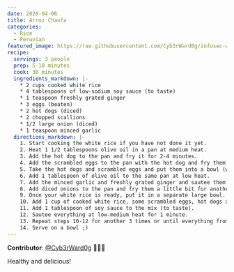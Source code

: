 ```yaml
---
date: 2020-04-06
title: Arroz Chaufa
categories:
  - Rice
  - Peruvian
featured_image: https://raw.githubusercontent.com/Cyb3rWard0g/infosec-well-done/master/docs/images/posts/arroz-chaufa.jpg
recipe:
  servings: 3 people
  prep: 5-10 minutes
  cook: 30 minutes
  ingredients_markdown: |-
    * 2 cups cooked white rice
    * 4 tablespoons of low-sodium soy sauce (to taste)
    * 1 teaspoon freshly grated ginger
    * 3 eggs (beaten)
    * 2 hot dogs (diced)
    * 2 chopped scallions
    * 1/2 large onion (diced)
    * 1 teaspoon minced garlic
  directions_markdown: |-
    1. Start cooking the white rice if you have not done it yet.
    2. Heat 1 1/2 tablespoons olive oil in a pan at medium heat.
    3. Add the hot dog to the pan and fry it for 2-4 minutes.
    4. Add the scrambled eggs to the pan with the hot dog and fry them for 2-4 minutes.
    5. Take the hot dogs and scrambled eggs and put them into a bowl (we will use them later).
    6. Add 1 tablespoon of olive oil to the same pan at low heat.
    7. Add the minced garlic and freshly grated ginger and sautee them for 1/2 minute (Control the heat so that it does not burn right away)
    8. Add diced onions to the pan and fry them a little bit for another 4-5 minutes (gradually increase heat to medium)
    9. Once your white rice is ready, put it in a separate large bowl.
    10. Add 1 cup of cooked white rice, some scrambled eggs, hot dogs and scallions to the pan where the onions, garlic and ginger are cooking.
    11. Add 1 tablespoon of soy sauce to the mix (to taste).
    12. Sautee everything at low-medium heat for 1 minute.
    13. Repeat steps 10-12 for another 3 times or until everything from all the bowls is gone (rice, scrambled eggs, hot dogs and scallions).
    14. Serve on a bowl ;)
---
```


**Contributor**: [@Cyb3rWard0g](https://twitter.com/Cyb3rWard0g) 🧑🏽‍🍳

Healthy and delicious!